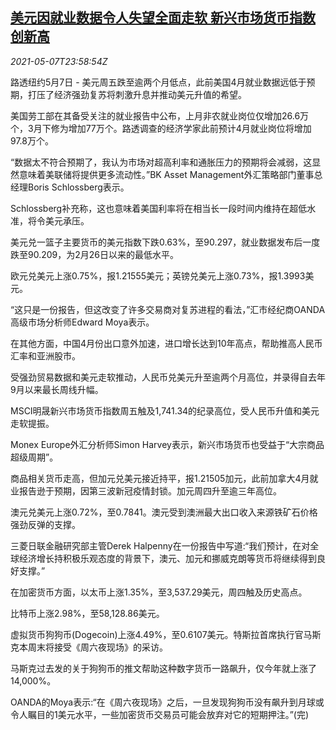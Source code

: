 <!--1620435662000-->
[美元因就业数据令人失望全面走软 新兴市场货币指数创新高](https://cn.reuters.com/article/global-forex-ny-0508-idCNKBS2CO27I)
------

<div><i>2021-05-07T23:58:54Z</i></div><p>路透纽约5月7日 - 美元周五跌至逾两个月低点，此前美国4月就业数据远低于预期，打压了经济强劲复苏将刺激升息并推动美元升值的希望。</p><p>美国劳工部在其备受关注的就业报告中公布，上月非农就业岗位仅增加26.6万个，3月下修为增加77万个。路透调查的经济学家此前预计4月就业岗位将增加97.8万个。</p><p>“数据太不符合预期了，我认为市场对超高利率和通胀压力的预期将会减弱，这显然意味着美联储将提供更多流动性。”BK Asset Management外汇策略部门董事总经理Boris Schlossberg表示。</p><p>Schlossberg补充称，这也意味着美国利率将在相当长一段时间内维持在超低水准，将令美元承压。</p><p>美元兑一篮子主要货币的美元指数下跌0.63%，至90.297，就业数据发布后一度跌至90.209，为2月26日以来的最低水平。</p><p>欧元兑美元上涨0.75%，报1.21555美元；英镑兑美元上涨0.73%，报1.3993美元。</p><p>“这只是一份报告，但这改变了许多交易商对复苏进程的看法，”汇市经纪商OANDA高级市场分析师Edward Moya表示。</p><p>在其他方面，中国4月份出口意外加速，进口增长达到10年高点，帮助推高人民币汇率和亚洲股市。</p><p>受强劲贸易数据和美元走软推动，人民币兑美元升至逾两个月高位，并录得自去年9月以来最长周线升幅。</p><p>MSCI明晟新兴市场货币指数周五触及1,741.34的纪录高位，受人民币升值和美元走软提振。</p><p>Monex Europe外汇分析师Simon Harvey表示，新兴市场货币也受益于“大宗商品超级周期”。</p><p>商品相关货币走高，但加元兑美元接近持平，报1.21505加元，此前加拿大4月就业报告逊于预期，因第三波新冠疫情封锁。加元周四升至逾三年高位。</p><p>澳元兑美元上涨0.72%，至0.7841。澳元受到澳洲最大出口收入来源铁矿石价格强劲反弹的支撑。</p><p>三菱日联金融研究部主管Derek Halpenny在一份报告中写道:“我们预计，在对全球经济增长持积极乐观态度的背景下，澳元、加元和挪威克朗等货币将继续得到良好支撑。”</p><p>在加密货币方面，以太币上涨1.35%，至3,537.29美元，周四触及历史高点。</p><p>比特币上涨2.98%，至58,128.86美元。</p><p>虚拟货币狗狗币(Dogecoin)上涨4.49%，至0.6107美元。特斯拉首席执行官马斯克本周末将接受《周六夜现场》的采访。</p><p>马斯克过去发的关于狗狗币的推文帮助这种数字货币一路飙升，仅今年就上涨了14,000%。</p><p>OANDA的Moya表示:“在《周六夜现场》之后，一旦发现狗狗币没有飙升到月球或令人瞩目的1美元水平，一些加密货币交易员可能会放弃对它的短期押注。”(完)</p>
